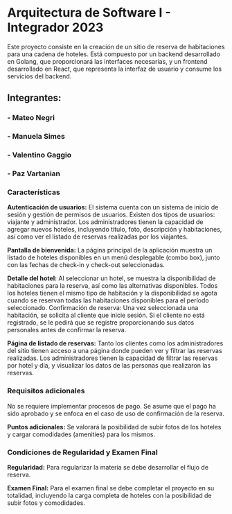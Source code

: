 # **Arquitectura de Software I - Integrador 2023**
Este proyecto consiste en la creación de un sitio de reserva de habitaciones para una cadena de hoteles. Está compuesto por un backend desarrollado en Golang, que proporcionará las interfaces necesarias, y un frontend desarrollado en React, que representa la interfaz de usuario y consume los servicios del backend.

## Integrantes: 
### 	- Mateo Negri
### 	- Manuela Simes
### 	- Valentino Gaggio
### 	- Paz Vartanian

### **Características**
**Autenticación de usuarios:** El sistema cuenta con un sistema de inicio de sesión y gestión de permisos de usuarios. Existen dos tipos de usuarios: viajante y administrador. Los administradores tienen la capacidad de agregar nuevos hoteles, incluyendo título, foto, descripción y habitaciones, así como ver el listado de reservas realizadas por los viajantes.

**Pantalla de bienvenida:** La página principal de la aplicación muestra un listado de hoteles disponibles en un menú desplegable (combo box), junto con las fechas de check-in y check-out seleccionadas.

**Detalle del hotel:** Al seleccionar un hotel, se muestra la disponibilidad de habitaciones para la reserva, así como las alternativas disponibles. Todos los hoteles tienen el mismo tipo de habitación y la disponibilidad se agota cuando se reservan todas las habitaciones disponibles para el período seleccionado.
Confirmación de reserva: Una vez seleccionada una habitación, se solicita al cliente que inicie sesión. Si el cliente no está registrado, se le pedirá que se registre proporcionando sus datos personales antes de confirmar la reserva.

**Página de listado de reservas:** Tanto los clientes como los administradores del sitio tienen acceso a una página donde pueden ver y filtrar las reservas realizadas. Los administradores tienen la capacidad de filtrar las reservas por hotel y día, y visualizar los datos de las personas que realizaron las reservas.

### **Requisitos adicionales**
No se requiere implementar procesos de pago. Se asume que el pago ha sido aprobado y se enfoca en el caso de uso de confirmación de la reserva.

**Puntos adicionales:** Se valorará la posibilidad de subir fotos de los hoteles y cargar comodidades (amenities) para los mismos.

### Condiciones de Regularidad y Examen Final
**Regularidad:** Para regularizar la materia se debe desarrollar el flujo de reserva.

**Examen Final:** Para el examen final se debe completar el proyecto en su totalidad, incluyendo la carga completa de hoteles con la posibilidad de subir fotos y comodidades.
